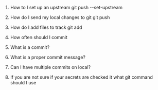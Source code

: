 1. How to I set up an upstream
     git push --set-upstream <remote> <branch name>

2. How do I send my local changes to git
     git push

4. How do I add files to track
     git add <file>

6. How often should I commit
7. What is a commit?
8. What is a proper commit message?
9. Can I have multiple commits on local?
10. If you are not sure if your secrets are checked it what git command should I use

